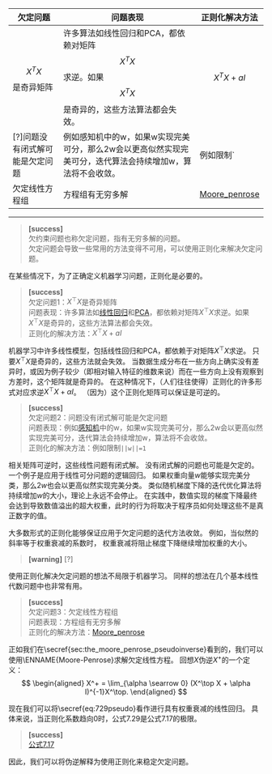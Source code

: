 

|欠定问题|问题表现|正则化解决方法|
|---|---|---|
|$$X^TX$$是奇异矩阵|许多算法如线性回归和PCA，都依赖对矩阵$$X^TX$$求逆。如果$$X^TX$$是奇异的，这些方法算法都会失效。|$$X^TX + aI$$|
|[?]问题没有闭式解可能是欠定问题|例如感知机中的w，如果w实现完美可分，那么2w会以更高似然实现完美可分，迭代算法会持续增加w，算法将不会收敛。|例如限制`||w||=1`|
|欠定线性方程组|方程组有无穷多解|[Moore_penrose](https://windmising.gitbook.io/mathematics-basic-for-ml/xian-xing-dai-shu/svd)|


--------------------------------------

> **[success]**  
欠约束问题也称欠定问题，指有无穷多解的问题。  
欠定问题会导致一些常用的方法变得不可用，可以使用正则化来解决欠定问题。  

在某些情况下，为了正确定义机器学习问题，正则化是必要的。  
> **[success]**  
欠定问题1：$X^\top X$是奇异矩阵  
问题表现：许多算法如[线性回归](https://windmising.gitbook.io/liu-yu-bo-play-with-machine-learning/5-1)和[PCA](https://windmising.gitbook.io/liu-yu-bo-play-with-machine-learning/7-1)，都依赖对矩阵$X^\top X$求逆。如果$X^\top X$是奇异的，这些方法算法都会失效。  
正则化的解决方法：$X^\top X + aI$  

机器学习中许多线性模型，包括线性回归和PCA，都依赖于对矩阵$X^\top X$求逆。
只要$X^\top X$是奇异的，这些方法就会失效。
当数据生成分布在一些方向上确实没有差异时，或因为例子较少（即相对输入特征的维数来说）而在一些方向上没有观察到方差时，这个矩阵就是奇异的。
在这种情况下，（人们往往使得）正则化的许多形式对应求逆$X^\top X + \alpha I$。
（因为）这个正则化矩阵可以保证是可逆的。

> **[success]**  
欠定问题2：问题没有闭式解可能是欠定问题   
问题表现：例如[感知机](https://windmissing.github.io/LiHang-TongJiXueXiFangFa/Chapter2/perceptron.html)中的w，如果w实现完美可分，那么2w会以更高似然实现完美可分，迭代算法会持续增加w，算法将不会收敛。    
正则化的解决方法：例如限制`||w||=1`  

相关矩阵可逆时，这些线性问题有闭式解。
没有闭式解的问题也可能是欠定的。
一个例子是应用于线性可分问题的逻辑回归。
如果权重向量$w$能够实现完美分类，那么$2 w$也会以更高似然实现完美分类。
类似随机梯度下降的迭代优化算法将持续增加$w$的大小，理论上永远不会停止。
在实践中，数值实现的梯度下降最终会达到导致数值溢出的超大权重，此时的行为将取决于程序员如何处理这些不是真正数字的值。

大多数形式的正则化能够保证应用于欠定问题的迭代方法收敛。
例如，当似然的斜率等于权重衰减的系数时， 权重衰减将阻止梯度下降继续增加权重的大小。  
> **[warning]** [?]

使用正则化解决欠定问题的想法不局限于机器学习。
同样的想法在几个基本线性代数问题中也非常有用。

> **[success]**  
欠定问题3：欠定线性方程组  
问题表现：方程组有无穷多解  
正则化的解决方法：[Moore_penrose](https://windmising.gitbook.io/mathematics-basic-for-ml/xian-xing-dai-shu/svd)

正如我们在\secref{sec:the_moore_penrose_pseudoinverse}看到的，我们可以使用\ENNAME{Moore-Penrose}求解欠定线性方程。 
回想$X$伪逆$X^+$的一个定义：  
$$
\begin{aligned} 
 X^+ = \lim_{\alpha \searrow 0} (X^\top X + \alpha I)^{-1}X^\top.
\end{aligned}
$$

现在我们可以将\secref{eq:729pseudo}看作进行具有权重衰减的线性回归。
具体来说，当正则化系数趋向0时，公式7.29是公式7.17的极限。  
> **[success]**  
[公式7.17](https://windmissing.github.io/Bible-DeepLearning/Chapter7/1ParameterNormPenalties/1L2.html)  

因此，我们可以将伪逆解释为使用正则化来稳定欠定问题。